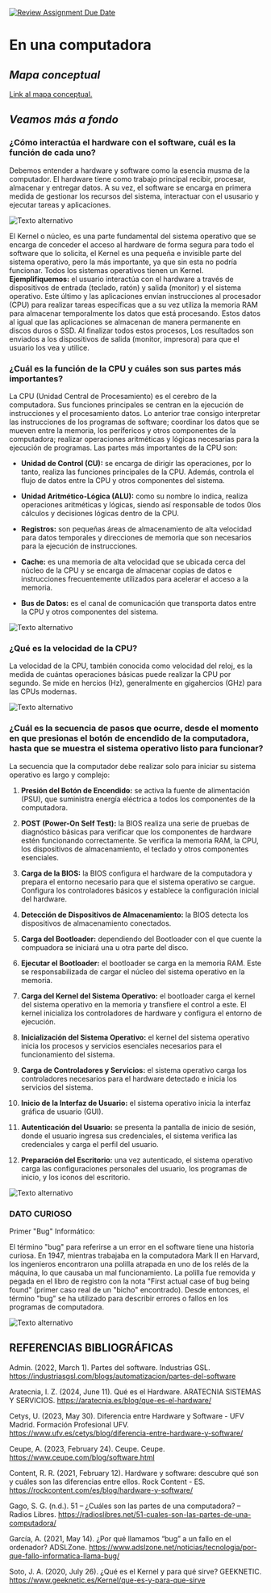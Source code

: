 [![Review Assignment Due Date](https://classroom.github.com/assets/deadline-readme-button-22041afd0340ce965d47ae6ef1cefeee28c7c493a6346c4f15d667ab976d596c.svg)](https://classroom.github.com/a/ZHlrD2sU)

# **En una computadora**
## *Mapa conceptual*
[Link al mapa conceptual.](https://www.canva.com/design/DAGL62geJ8A/VYUKzAKizNXZ7kGqR1XaTA/view?utm_content=DAGL62geJ8A&utm_campaign=designshare&utm_medium=link&utm_source=editor)

## *Veamos más a fondo*
### ¿Cómo interactúa el hardware con el software, cuál es la función de cada uno?
Debemos entender a hardware y software como la esencia musma de la computador. El hardware tiene como trabajo principal recibir, procesar, almacenar y entregar datos. A su vez, el software se encarga en primera medida de gestionar los recursos del sistema, interactuar con el ususario y ejecutar tareas y aplicaciones.

![Texto alternativo](https://leysibonilla.wordpress.com/wp-content/uploads/2016/08/harsof.png)

El Kernel o núcleo, es una parte fundamental del sistema operativo que se encarga de conceder el acceso al hardware de forma segura para todo el software que lo solicita, el Kernel es una pequeña e invisible parte del sistema operativo, pero la más importante, ya que sin esta no podría funcionar. Todos los sistemas operativos tienen un Kernel. **Ejemplifiquemos:** el usuario interactúa con el hardware a través de dispositivos de entrada (teclado, ratón) y salida (monitor) y el sistema operativo.  Este último y las aplicaciones envían instrucciones al procesador (CPU) para realizar tareas específicas que a su vez utiliza la memoria RAM para almacenar temporalmente los datos que está procesando. Estos datos al igual que las aplicaciones se almacenan de manera permanente en discos duros o SSD. Al finalizar todos estos procesos, Los resultados son enviados a los dispositivos de salida (monitor, impresora) para que el usuario los vea y utilice.

### ¿Cuál es la función de la CPU y cuáles son sus partes más importantes?

La CPU (Unidad Central de Procesamiento) es el cerebro de la computadora. Sus funciones principales se centran en la ejecución de instrucciones y el procesamiento datos. Lo anterior trae consigo interpretar las instrucciones de los programas de software; coordinar los datos que se mueven entre la memoria, los perífericos y otros componentes de la computadora; realizar operaciones aritméticas y lógicas necesarias para la ejecución de programas. Las partes más importantes de la CPU son:

- **Unidad de Control (CU):** se encarga de dirigir las operaciones, por lo tanto, realiza las funciones principales  de la CPU. Además, controla el flujo de datos entre la CPU y otros componentes del sistema.

- **Unidad Aritmético-Lógica (ALU):** como su nombre lo indica, realiza operaciones aritméticas y lógicas, siendo así responsable de todos 0los cálculos y decisiones lógicas dentro de la CPU.

- **Registros:** son pequeñas áreas de almacenamiento de alta velocidad para datos temporales y direcciones de memoria que son necesarios para la ejecución de instrucciones.

- **Cache:** es una memoria de alta velocidad que se ubicada cerca del núcleo de la CPU y se encarga de almacenar copias de datos e instrucciones frecuentemente utilizados para acelerar el acceso a la memoria.

- **Bus de Datos:** es el canal de comunicación que transporta datos entre la CPU y otros componentes del sistema.

![Texto alternativo](https://concepto.de/wp-content/uploads/2014/08/CPU-e1551228076500.jpg)

### ¿Qué es la velocidad de la CPU?

La velocidad de la CPU, también conocida como velocidad del reloj, es la medida de cuántas operaciones básicas puede realizar la CPU por segundo. Se mide en hercios (Hz), generalmente en gigahercios (GHz) para las CPUs modernas.

![Texto alternativo](https://img.datacentermarket.es/wp-content/uploads/2023/09/01111216/AdobeStock_178835953.jpeg.webp)

### ¿Cuál es la secuencia de pasos que ocurre, desde el momento en que presionas el botón de encendido de la computadora, hasta que se muestra el sistema operativo listo para funcionar?

La secuencia que la computador debe realizar solo para iniciar su sistema operativo es largo y complejo:

1. **Presión del Botón de Encendido:** se activa la fuente de alimentación (PSU), que suministra energía eléctrica a todos los componentes de la computadora.

2. **POST (Power-On Self Test):** la BIOS realiza una serie de pruebas de diagnóstico básicas para verificar que los componentes de hardware estén funcionando correctamente.
Se verifica la memoria RAM, la CPU, los dispositivos de almacenamiento, el teclado y otros componentes esenciales.

3. **Carga de la BIOS:** la BIOS configura el hardware de la computadora y prepara el entorno necesario para que el sistema operativo se cargue. Configura los controladores básicos y establece la configuración inicial del hardware.

4. **Detección de Dispositivos de Almacenamiento:** la BIOS detecta los dispositivos de almacenamiento conectados. 

5. **Carga del Bootloader:** dependiendo del Bootloader con el que cuente la compuadora se iniciará una u otra parte del disco.

6. **Ejecutar el Bootloader:** el bootloader se carga en la memoria RAM. Este se responsabilizada de cargar el núcleo del sistema operativo en la memoria.

7. **Carga del Kernel del Sistema Operativo:** el bootloader carga el kernel del sistema operativo en la memoria y transfiere el control a este. El kernel inicializa los controladores de hardware y configura el entorno de ejecución.

8. **Inicialización del Sistema Operativo:** el kernel del sistema operativo inicia los procesos y servicios esenciales necesarios para el funcionamiento del sistema.

9. **Carga de Controladores y Servicios:** el sistema operativo carga los controladores necesarios para el hardware detectado e inicia los servicios del sistema.

10. **Inicio de la Interfaz de Usuario:** el sistema operativo inicia la interfaz gráfica de usuario (GUI).

11. **Autenticación del Usuario:** se presenta la pantalla de inicio de sesión, donde el usuario ingresa sus credenciales, el sistema verifica las credenciales y carga el perfil del usuario.

12. **Preparación del Escritorio:** una vez autenticado, el sistema operativo carga las configuraciones personales del usuario, los programas de inicio, y los iconos del escritorio.

![Texto alternativo](https://cdn.computerhoy.com/sites/navi.axelspringer.es/public/media/image/2022/06/encender-ordenador-2730405.jpg?tf=1200x)

### **DATO CURIOSO**

Primer "Bug" Informático:

El término "bug" para referirse a un error en el software tiene una historia curiosa. En 1947, mientras trabajaba en la computadora Mark II en Harvard, los ingenieros encontraron una polilla atrapada en uno de los relés de la máquina, lo que causaba un mal funcionamiento. La polilla fue removida y pegada en el libro de registro con la nota "First actual case of bug being found" (primer caso real de un "bicho" encontrado). Desde entonces, el término "bug" se ha utilizado para describir errores o fallos en los programas de computadora.

![Texto alternativo](https://www.adslzone.net/app/uploads-adslzone.net/2021/05/bug-1.jpg)

## REFERENCIAS BIBLIOGRÁFICAS

Admin. (2022, March 1). Partes del software. Industrias GSL. https://industriasgsl.com/blogs/automatizacion/partes-del-software

Aratecnia, I. Z. (2024, June 11). Qué es el Hardware. ARATECNIA SISTEMAS Y SERVICIOS. https://aratecnia.es/blog/que-es-el-hardware/

Cetys, U. (2023, May 30). Diferencia entre Hardware y Software - UFV Madrid. Formación Profesional UFV. https://www.ufv.es/cetys/blog/diferencia-entre-hardware-y-software/

Ceupe, A. (2023, February 24). Ceupe. Ceupe. https://www.ceupe.com/blog/software.html

Content, R. R. (2021, February 12). Hardware y software: descubre qué son y cuáles son las diferencias entre ellos. Rock Content - ES. https://rockcontent.com/es/blog/hardware-y-software/

Gago, S. G. (n.d.). 51 – ¿Cuáles son las partes de una computadora? – Radios Libres. https://radioslibres.net/51-cuales-son-las-partes-de-una-computadora/

García, A. (2021, May 14). ¿Por qué llamamos “bug” a un fallo en el ordenador? ADSLZone. https://www.adslzone.net/noticias/tecnologia/por-que-fallo-informatica-llama-bug/

Soto, J. A. (2020, July 26). ¿Qué es el Kernel y para qué sirve? GEEKNETIC. https://www.geeknetic.es/Kernel/que-es-y-para-que-sirve